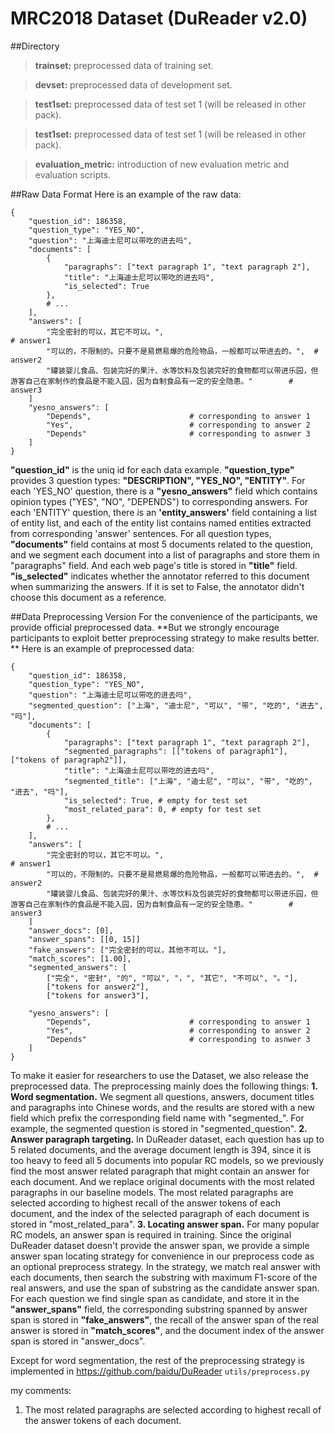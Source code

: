 ﻿# MRC2018 Dataset (DuReader v2.0)
##Directory
>**trainset:** preprocessed data of training set.

>**devset:** preprocessed data of development set.

>**test1set:** preprocessed data of test set 1 (will be released in other pack).

>**test1set:** preprocessed data of test set 1 (will be released in other pack).

>**evaluation_metric:** introduction of new evaluation metric and evaluation scripts.

##Raw Data Format
Here is an example of the raw data:
```
{
    "question_id": 186358,
    "question_type": "YES_NO",
    "question": "上海迪士尼可以带吃的进去吗",
    "documents": [
        {
            "paragraphs": ["text paragraph 1", "text paragraph 2"],
            "title": "上海迪士尼可以带吃的进去吗",
            "is_selected": True
        },
        # ...
    ],
    "answers": [
        "完全密封的可以，其它不可以。",                                        # answer1
        "可以的，不限制的。只要不是易燃易爆的危险物品，一般都可以带进去的。",  # answer2
        "罐装婴儿食品、包装完好的果汁、水等饮料及包装完好的食物都可以带进乐园，但游客自己在家制作的食品是不能入园，因为自制食品有一定的安全隐患。"        # answer3
    ]
    "yesno_answers": [
        "Depends",                      # corresponding to answer 1
        "Yes",                          # corresponding to answer 2
        "Depends"                       # corresponding to asnwer 3
    ]
}
```
**"question_id"** is the uniq id for each data example.
**"question_type"** provides 3 question types: **"DESCRIPTION", "YES_NO", "ENTITY"**.
For each 'YES_NO' question,  there is a **"yesno_answers"** field which contains opinion types ("YES", "NO", "DEPENDS") to corresponding answers. 
For each 'ENTITY' question, there is an **'entity_answers'** field containing a list of entity list, and each of the entity list contains named entities extracted from corresponding 'answer' sentences.
For all question types, **"documents"** field contains at most 5 documents related to the question, and we segment each document into a list of paragraphs and store them in "paragraphs" field. And each web page's title is stored in **"title"** field.
**"is_selected"** indicates whether the annotator referred to this document when summarizing the answers. If it is set to False, the annotator didn't choose this document as a reference.

##Data Preprocessing Version
For the convenience of the participants, we provide official preprocessed data.
**But we strongly encourage participants to exploit better preprocessing strategy to make results better. **
Here is an example of preprocessed data:
```
{
    "question_id": 186358,
    "question_type": "YES_NO",
    "question": "上海迪士尼可以带吃的进去吗",
    "segmented_question": ["上海", "迪士尼", "可以", "带", "吃的", "进去", "吗"],
    "documents": [
        {
            "paragraphs": ["text paragraph 1", "text paragraph 2"],
            "segmented_paragraphs": [["tokens of paragraph1"], ["tokens of paragraph2"]],
            "title": "上海迪士尼可以带吃的进去吗",
            "segmented_title": ["上海", "迪士尼", "可以", "带", "吃的", "进去", "吗"],
            "is_selected": True, # empty for test set
            "most_related_para": 0, # empty for test set
        },
        # ...
    ],
    "answers": [
        "完全密封的可以，其它不可以。",                                        # answer1
        "可以的，不限制的。只要不是易燃易爆的危险物品，一般都可以带进去的。",  # answer2
        "罐装婴儿食品、包装完好的果汁、水等饮料及包装完好的食物都可以带进乐园，但游客自己在家制作的食品是不能入园，因为自制食品有一定的安全隐患。"        # answer3
    ]
    "answer_docs": [0],
    "answer_spans": [[0, 15]]
    "fake_answers": ["完全密封的可以，其他不可以。"],
    "match_scores": [1.00],
    "segmented_answers": [
        ["完全", "密封", "的", "可以", "，", "其它", "不可以", "。"],
        ["tokens for answer2"],
        ["tokens for answer3"],

    "yesno_answers": [
        "Depends",                      # corresponding to answer 1
        "Yes",                          # corresponding to answer 2
        "Depends"                       # corresponding to asnwer 3
    ]
}
```

To make it easier for researchers to use the Dataset, we also release the preprocessed data. The preprocessing mainly does the following things:
**1. Word segmentation.** We segment all questions, answers, document titles and paragraphs into Chinese words, and the results are stored with a new field which prefix the 
corresponding field name with "segmented_". For example, the segmented question is stored in "segmented_question".
**2. Answer paragraph targeting.** In DuReader dataset, each question has up to 5 related documents, and the average document length is 394, since it is too heavy to feed all 
5 documents into popular RC models, so we previously find the most answer related paragraph that might contain an answer for each document. And we replace original documents 
with the most related paragraphs  in our baseline models. The most related paragraphs are selected according to highest recall of the answer tokens of each document, and the 
index of the selected paragraph of each document is stored in "most_related_para".
**3. Locating answer span.** For many popular RC models, an answer span is required in training. Since the original DuReader dataset doesn't provide the answer span, we provide
 a simple answer span locating strategy  for convenience in our preprocess code as an optional preprocess strategy. In the strategy, we match real answer with each documents,
  then search the substring with maximum F1-score of the real answers, and use the span of substring as the candidate answer span. For each question we find single span as 
  candidate, and store it in the **"answer_spans"** field, the corresponding substring spanned by answer span is stored in **"fake_answers"**, the recall of the answer span of 
  the real answer is stored in **"match_scores"**, and the document index of the answer span is stored in "answer_docs".

Except for word segmentation, the rest of the preprocessing strategy is implemented in https://github.com/baidu/DuReader `utils/preprocess.py`

my comments:
1. The most related paragraphs are selected according to highest recall of the answer tokens of each document.


